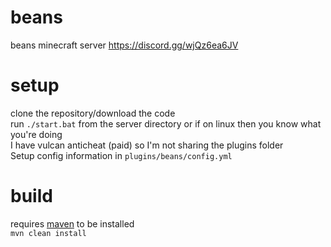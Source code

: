 # beans
beans minecraft server https://discord.gg/wjQz6ea6JV

# setup
clone the repository/download the code\
run `./start.bat` from the server directory or if on linux then you know what you're doing\
I have vulcan anticheat (paid) so I'm not sharing the plugins folder\
Setup config information in `plugins/beans/config.yml`

# build
requires [maven](https://maven.apache.org/download.cgi) to be installed\
`mvn clean install`